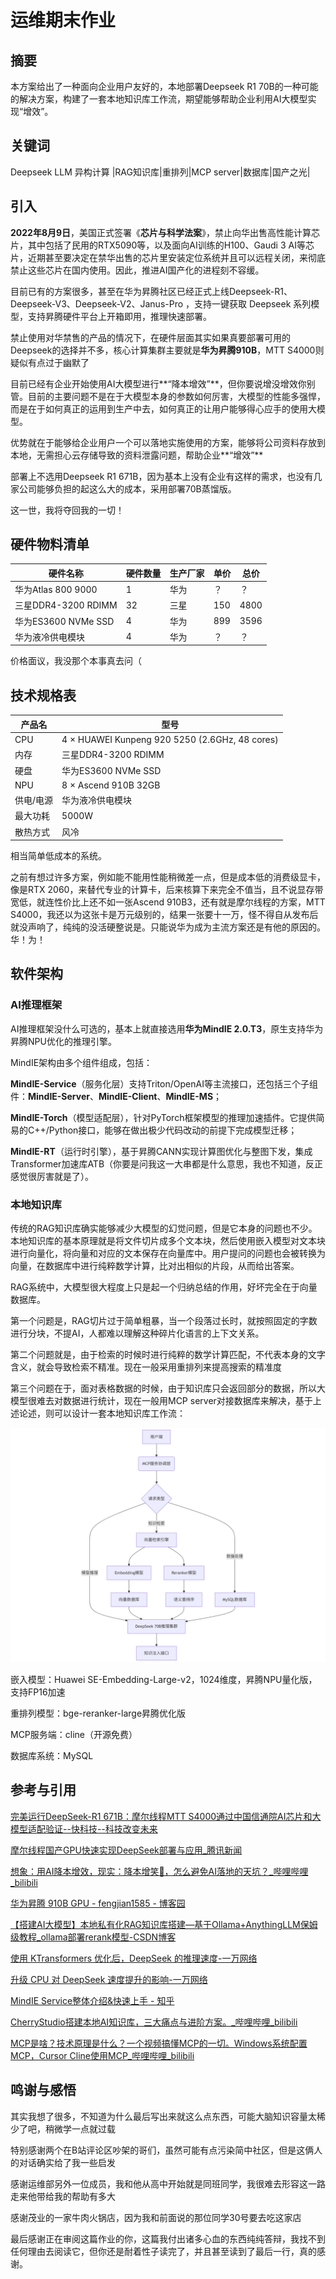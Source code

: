 # 运维期末作业

## 摘要

本方案给出了一种面向企业用户友好的，本地部署Deepseek R1 70B的一种可能的解决方案，构建了一套本地知识库工作流，期望能够帮助企业利用AI大模型实现“增效”。

## 关键词

Deepseek LLM 异构计算 |RAG知识库|重排列|MCP server|数据库|国产之光|

## 引入

  **2022年8月9日**，美国正式签署《**芯片与科学法案**》，禁止向华出售高性能计算芯片，其中包括了民用的RTX5090等，以及面向AI训练的H100、Gaudi 3 AI等芯片，近期甚至要决定在禁华出售的芯片里安装定位系统并且可以远程关闭，来彻底禁止这些芯片在国内使用。因此，推进AI国产化的进程刻不容缓。

  目前已有的方案很多，甚至在华为昇腾社区已经正式上线Deepseek-R1、Deepseek-V3、Deepseek-V2、Janus-Pro ，支持一键获取 Deepseek 系列模型，支持昇腾硬件平台上开箱即用，推理快速部署。

  禁止使用对华禁售的产品的情况下，在硬件层面其实如果真要部署可用的Deepseek的选择并不多，核心计算集群主要就是**华为昇腾910B**，MTT S4000则疑似有点过于幽默了

  目前已经有企业开始使用AI大模型进行**“降本增效”**，但你要说增没增效你别管。目前的主要问题不是在于大模型本身的参数如何厉害，大模型的性能多强悍，而是在于如何真正的运用到生产中去，如何真正的让用户能够得心应手的使用大模型。

  优势就在于能够给企业用户一个可以落地实施使用的方案，能够将公司资料存放到本地，无需担心云存储导致的资料泄露问题，帮助企业**“增效”**

  部署上不选用Deepseek R1 671B，因为基本上没有企业有这样的需求，也没有几家公司能够负担的起这么大的成本，采用部署70B蒸馏版。

  这一世，我将夺回我的一切！

## 硬件物料清单

| 硬件名称 | 硬件数量 | 生产厂家 | 单价 | 总价 |
| -------- | -------- | -------- | ---- | ---- |
| 华为Atlas 800 9000 | 1    | 华为     | ？   | ？   |
| 三星DDR4-3200 RDIMM | 32 | 三星     | 150  | 4800 |
| 华为ES3600 NVMe SSD | 4 | 华为     | 899  | 3596 |
| 华为液冷供电模块 | 4 | 华为     | ？   | ？   |

价格面议，我没那个本事真去问（

## 技术规格表

| 产品名    | 型号                                           |
| --------- | ---------------------------------------------- |
| CPU       | 4 × HUAWEI Kunpeng 920 5250 (2.6GHz, 48 cores) |
| 内存      | 三星DDR4-3200 RDIMM                            |
| 硬盘      | 华为ES3600 NVMe SSD                            |
| NPU       | 8 × Ascend 910B 32GB                           |
| 供电/电源 | 华为液冷供电模块                               |
| 最大功耗  | 5000W                                          |
| 散热方式  | 风冷                                           |

相当简单低成本的系统。

之前有想过许多方案，例如能不能用性能稍微差一点，但是成本低的消费级显卡，像是RTX 2060，来替代专业的计算卡，后来核算下来完全不值当，且不说显存带宽低，就连性价比上还不如一张Ascend 910B3，还有就是摩尔线程的方案，MTT S4000，我还以为这张卡是万元级别的，结果一张要十一万，怪不得自从发布后就没声响了，纯纯的没活硬整说是。只能说华为成为主流方案还是有他的原因的。华！为！

## 软件架构

### AI推理框架

  AI推理框架没什么可选的，基本上就直接选用**华为MindIE 2.0.T3**，原生支持华为昇腾NPU优化的推理引擎。

  MindIE架构由多个组件组成，包括：

  **MindIE-Service**（服务化层）支持Triton/OpenAI等主流接口，还包括三个子组件：**MindIE-Server**、**MindIE-Client**、**MindIE-MS**；

  **MindIE-Torch**（模型适配层），针对PyTorch框架模型的推理加速插件。它提供简易的C++/Python接口，能够在做出极少代码改动的前提下完成模型迁移；

  **MindIE-RT**（运行时引擎），基于昇腾CANN实现计算图优化与整图下发，集成Transformer加速库ATB（你要是问我这一大串都是什么意思，我也不知道，反正感觉很厉害就是了）。

### 本地知识库

  传统的RAG知识库确实能够减少大模型的幻觉问题，但是它本身的问题也不少。本地知识库的基本原理就是将文件切片成多个文本块，然后使用嵌入模型对文本块进行向量化，将向量和对应的文本保存在向量库中。用户提问的问题也会被转换为向量，在数据库中进行纯粹数学计算，比对出相似的片段，从而给出答案。

  RAG系统中，大模型很大程度上只是起一个归纳总结的作用，好坏完全在于向量数据库。

  第一个问题是，RAG切片过于简单粗暴，当一个段落过长时，就按照固定的字数进行分块，不提AI，人都难以理解这种碎片化语言的上下文关系。

  第二个问题就是，由于检索的时候时进行纯粹的数学计算匹配，不代表本身的文字含义，就会导致检索不精准。现在一般采用重排列来提高搜索的精准度

  第三个问题在于，面对表格数据的时候，由于知识库只会返回部分的数据，所以大模型很难去对数据进行统计，现在一般用MCP server对接数据库来解决，基于上述论述，则可以设计一套本地知识库工作流：



  ![核心流程](https://github.com/SUMMMERRR/markdown/blob/master/mermaid-diagram-2025-05-28-141033.png?raw=true)

嵌入模型：Huawei SE-Embedding-Large-v2，1024维度，昇腾NPU量化版，支持FP16加速

重排列模型：bge-reranker-large昇腾优化版

MCP服务端：cline（开源免费）

数据库系统：MySQL

## 参考与引用

[完美运行DeepSeek-R1 671B：摩尔线程MTT S4000通过中国信通院AI芯片和大模型适配验证--快科技--科技改变未来](https://news.mydrivers.com/1/1046/1046150.htm)

[摩尔线程国产GPU快速实现DeepSeek部署与应用_腾讯新闻](https://news.qq.com/rain/a/20250204A05S8700)

[想象：用AI降本增效，现实：降本增笑🤣，怎么避免AI落地的天坑？_哔哩哔哩_bilibili](https://www.bilibili.com/video/BV18Cj1zBEEx/?spm_id_from=333.1391.0.0&vd_source=b563cadbd2d7b0283e5b9a197f0e3a15)

[华为昇腾 910B GPU - fengjian1585 - 博客园](https://www.cnblogs.com/fengjian2016/p/18767859)

[【搭建AI大模型】本地私有化RAG知识库搭建—基于Ollama+AnythingLLM保姆级教程_ollama部署rerank模型-CSDN博客](https://blog.csdn.net/bugyinyin/article/details/145030140)

[使用 KTransformers 优化后，DeepSeek 的推理速度-一万网络](https://www.idc10000.net/news/content/3909.html)

[升级 CPU 对 DeepSeek 速度提升的影响-一万网络](https://www.idc10000.net/news/content/3908.html)

[MindIE Service整体介绍&快速上手 - 知乎](https://zhuanlan.zhihu.com/p/16051278956)

[CherryStudio搭建本地AI知识库，三大痛点与进阶方案。_哔哩哔哩_bilibili](https://www.bilibili.com/video/BV1NMoFYoEsb/?spm_id_from=333.337.search-card.all.click&vd_source=b563cadbd2d7b0283e5b9a197f0e3a15)

[MCP是啥？技术原理是什么？一个视频搞懂MCP的一切。Windows系统配置MCP，Cursor Cline使用MCP_哔哩哔哩_bilibili](https://www.bilibili.com/video/BV1AnQNYxEsy?spm_id_from=333.788.videopod.sections&vd_source=b563cadbd2d7b0283e5b9a197f0e3a15)

## 鸣谢与感悟

其实我想了很多，不知道为什么最后写出来就这么点东西，可能大脑知识容量太稀少了吧，稍微学一点就过载

特别感谢两个在B站评论区吵架的哥们，虽然可能有点污染简中社区，但是这俩人的对话确实给了我一些启发

感谢运维部另外一位成员，我和他从高中开始就是同班同学，我很难去形容这一路走来他带给我的帮助有多大

感谢茂业的一家牛肉火锅店，因为我和前面说的那位同学30号要去吃这家店

最后感谢正在审阅这篇作业的你，这篇我付出诸多心血的东西纯纯答辩，我找不到任何理由去阅读它，但你还是耐着性子读完了，并且甚至读到了最后一行，真的感谢。
